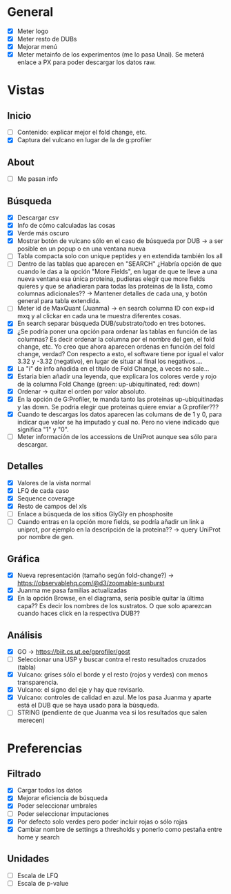 # General

* [x] Meter logo
* [x] Meter resto de DUBs
* [x] Mejorar menú
* [x] Meter metainfo de los experimentos (me lo pasa Unai). Se meterá enlace a PX para poder descargar los datos raw.

# Vistas

## Inicio

* [ ] Contenido: explicar mejor el fold change, etc.
* [x] Captura del vulcano en lugar de la de g:profiler

## About

* [ ] Me pasan info

## Búsqueda

* [x] Descargar csv
* [x] Info de cómo calculadas las cosas
* [x] Verde más oscuro
* [x] Mostrar botón de vulcano sólo en el caso de búsqueda por DUB -> a ser posible en un popup o en una ventana nueva
* [ ] Tabla compacta solo con unique peptides y en extendida también los all 
* [ ] Dentro de las tablas que aparecen en "SEARCH" ¿Habría opción de que cuando le das a la opción "More Fields", en lugar de que te lleve a una nueva ventana esa única proteina, pudieras elegir que more fields quieres y que se añadieran para todas las proteinas de la lista, como columnas adicionales?? -> Mantener detalles de cada una, y botón general para tabla extendida.
* [ ] Meter id de MaxQuant (Juanma) -> en search columna ID con exp+id mxq y al clickar en cada una te muestra diferentes cosas.
* [x] En search separar búsqueda DUB/substrato/todo en tres botones.
* [x] ¿Se podría poner una opción para ordenar las tablas en función de las columnas? Es decir ordenar la columna por el nombre del gen, el fold change, etc. Yo creo que ahora aparecen ordenas en función del fold change, verdad? Con respecto a esto, el software tiene por igual el valor 3.32 y -3.32 (negativo), en lugar de situar al final los negativos....
* [x] La "i" de info añadida en el título de Fold Change, a veces no sale...
* [x] Estaria bien añadir una leyenda, que explicara los colores verde y rojo de la columna Fold Change (green: up-ubiquitinated, red: down)
* [x] Ordenar -> quitar el orden por valor absoluto.
* [x] En la opción de G:Profiler, te manda tanto las proteinas up-ubiquitinadas y las down. Se podría elegir que proteinas quiere enviar a G:profiler???
* [x] Cuando te descargas los datos aparecen las columans de de 1 y 0, para indicar que valor se ha imputado y cual no. Pero no viene indicado que significa "1" y "0".
* [ ] Meter información de los accessions de UniProt aunque sea sólo para descargar.

## Detalles

* [x] Valores de la vista normal
* [x] LFQ de cada caso
* [x] Sequence coverage
* [x] Resto de campos del xls
* [ ] Enlace a búsqueda de los sitios GlyGly en phosphosite
* [ ] Cuando entras en la opción more fields, se podría añadir un link a uniprot, por ejemplo en la descripción de la proteina?? -> query UniProt por nombre de gen.

## Gráfica

* [x] Nueva representación (tamaño según fold-change?) -> https://observablehq.com/@d3/zoomable-sunburst
* [x] Juanma me pasa familias actualizadas
* [x] En la opción Browse, en el diagrama, sería posible quitar la última capa?? Es decir los nombres de los sustratos. O que solo aparezcan cuando haces click en la respectiva DUB??

## Análisis

* [x] GO -> https://biit.cs.ut.ee/gprofiler/gost
* [ ] Seleccionar una USP y buscar contra el resto resultados cruzados (tabla)
* [x] Vulcano: grises sólo el borde y el resto (rojos y verdes) con menos transparencia.
* [x] Vulcano: el signo del eje y hay que revisarlo.
* [x] Vulcano: controles de calidad en azul. Me los pasa Juanma y aparte está el DUB que se haya usado para la búsqueda.
* [ ] STRING (pendiente de que Juanma vea si los resultados que salen merecen)

# Preferencias

## Filtrado

* [x] Cargar todos los datos
* [x] Mejorar eficiencia de búsqueda
* [x] Poder seleccionar umbrales
* [ ] Poder seleccionar imputaciones
* [x] Por defecto solo verdes pero poder incluir rojas o sólo rojas
* [x] Cambiar nombre de settings a thresholds y ponerlo como pestaña entre home y search

## Unidades

* [ ] Escala de LFQ
* [ ] Escala de p-value